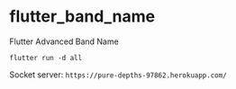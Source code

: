 # flutter_band_name

Flutter Advanced Band Name

```
flutter run -d all
```
Socket server: `https://pure-depths-97862.herokuapp.com/`